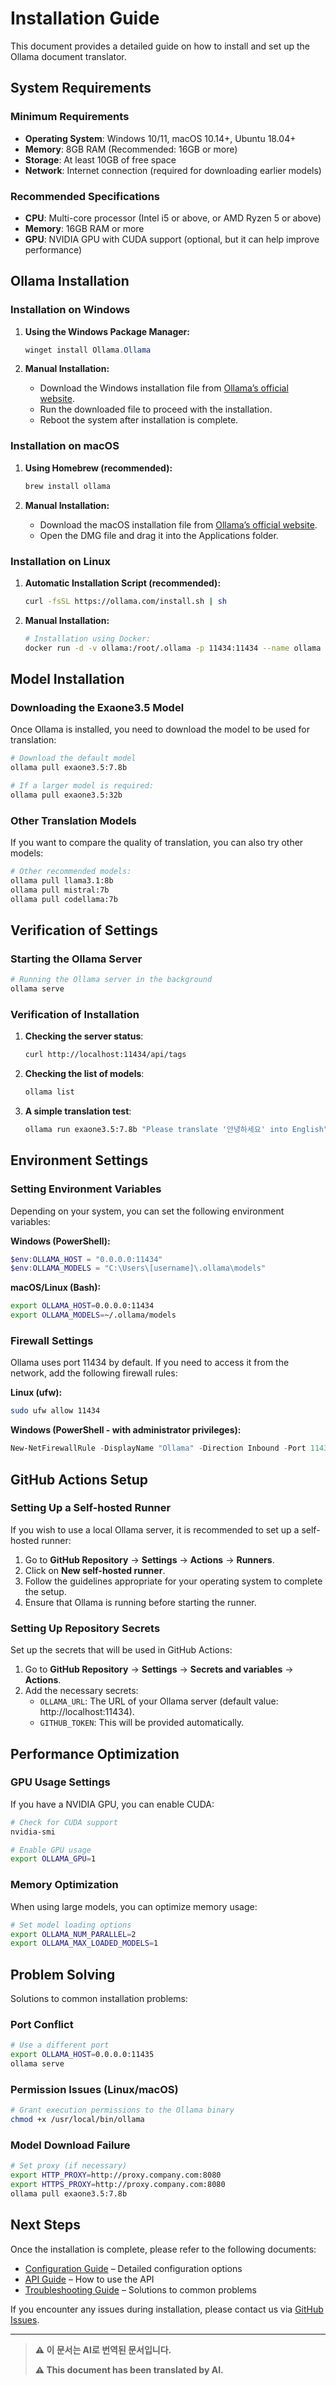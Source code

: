 # Installation Guide

This document provides a detailed guide on how to install and set up the Ollama document translator.

## System Requirements

### Minimum Requirements
- **Operating System**: Windows 10/11, macOS 10.14+, Ubuntu 18.04+
- **Memory**: 8GB RAM (Recommended: 16GB or more)
- **Storage**: At least 10GB of free space
- **Network**: Internet connection (required for downloading earlier models)

### Recommended Specifications
- **CPU**: Multi-core processor (Intel i5 or above, or AMD Ryzen 5 or above)
- **Memory**: 16GB RAM or more
- **GPU**: NVIDIA GPU with CUDA support (optional, but it can help improve performance)

## Ollama Installation

### Installation on Windows

1. **Using the Windows Package Manager:**
   ```powershell
   winget install Ollama.Ollama
   ```

2. **Manual Installation:**
   - Download the Windows installation file from [Ollama’s official website](https://ollama.com/download).
   - Run the downloaded file to proceed with the installation.
   - Reboot the system after installation is complete.

### Installation on macOS

1. **Using Homebrew (recommended):**
   ```bash
   brew install ollama
   ```

2. **Manual Installation:**
   - Download the macOS installation file from [Ollama’s official website](https://ollama.com/download).
   - Open the DMG file and drag it into the Applications folder.

### Installation on Linux

1. **Automatic Installation Script (recommended):**
   ```bash
   curl -fsSL https://ollama.com/install.sh | sh
   ```

2. **Manual Installation:**
   ```bash
   # Installation using Docker:
   docker run -d -v ollama:/root/.ollama -p 11434:11434 --name ollama ollama/ollama
   ```

## Model Installation

### Downloading the Exaone3.5 Model

Once Ollama is installed, you need to download the model to be used for translation:

```bash
# Download the default model
ollama pull exaone3.5:7.8b

# If a larger model is required:
ollama pull exaone3.5:32b
```

### Other Translation Models

If you want to compare the quality of translation, you can also try other models:

```bash
# Other recommended models:
ollama pull llama3.1:8b
ollama pull mistral:7b
ollama pull codellama:7b
```

## Verification of Settings

### Starting the Ollama Server

```bash
# Running the Ollama server in the background
ollama serve
```

### Verification of Installation

1. **Checking the server status**:
   ```bash
   curl http://localhost:11434/api/tags
   ```

2. **Checking the list of models**:
   ```bash
   ollama list
   ```

3. **A simple translation test**:
   ```bash
   ollama run exaone3.5:7.8b "Please translate '안녕하세요' into English"
   ```

## Environment Settings

### Setting Environment Variables

Depending on your system, you can set the following environment variables:

**Windows (PowerShell):**
```powershell
$env:OLLAMA_HOST = "0.0.0.0:11434"
$env:OLLAMA_MODELS = "C:\Users\[username]\.ollama\models"
```

**macOS/Linux (Bash):**
```bash
export OLLAMA_HOST=0.0.0.0:11434
export OLLAMA_MODELS=~/.ollama/models
```

### Firewall Settings

Ollama uses port 11434 by default. If you need to access it from the network, add the following firewall rules:

**Linux (ufw):**
```bash
sudo ufw allow 11434
```

**Windows (PowerShell - with administrator privileges):**
```powershell
New-NetFirewallRule -DisplayName "Ollama" -Direction Inbound -Port 11434 -Protocol TCP -Action Allow
```

## GitHub Actions Setup

### Setting Up a Self-hosted Runner

If you wish to use a local Ollama server, it is recommended to set up a self-hosted runner:

1. Go to **GitHub Repository** → **Settings** → **Actions** → **Runners**.
2. Click on **New self-hosted runner**.
3. Follow the guidelines appropriate for your operating system to complete the setup.
4. Ensure that Ollama is running before starting the runner.

### Setting Up Repository Secrets

Set up the secrets that will be used in GitHub Actions:

1. Go to **GitHub Repository** → **Settings** → **Secrets and variables** → **Actions**.
2. Add the necessary secrets:
   - `OLLAMA_URL`: The URL of your Ollama server (default value: http://localhost:11434).
   - `GITHUB_TOKEN`: This will be provided automatically.

## Performance Optimization

### GPU Usage Settings

If you have a NVIDIA GPU, you can enable CUDA:

```bash
# Check for CUDA support
nvidia-smi

# Enable GPU usage
export OLLAMA_GPU=1
```

### Memory Optimization

When using large models, you can optimize memory usage:

```bash
# Set model loading options
export OLLAMA_NUM_PARALLEL=2
export OLLAMA_MAX_LOADED_MODELS=1
```

## Problem Solving

Solutions to common installation problems:

### Port Conflict
```bash
# Use a different port
export OLLAMA_HOST=0.0.0.0:11435
ollama serve
```

### Permission Issues (Linux/macOS)
```bash
# Grant execution permissions to the Ollama binary
chmod +x /usr/local/bin/ollama
```

### Model Download Failure
```bash
# Set proxy (if necessary)
export HTTP_PROXY=http://proxy.company.com:8080
export HTTPS_PROXY=http://proxy.company.com:8080
ollama pull exaone3.5:7.8b
```

## Next Steps

Once the installation is complete, please refer to the following documents:

- [Configuration Guide](configuration.md) – Detailed configuration options
- [API Guide](api-guide.md) – How to use the API
- [Troubleshooting Guide](troubleshooting.md) – Solutions to common problems

If you encounter any issues during installation, please contact us via [GitHub Issues](https://github.com/your-username/ollama-doc-translator/issues).

---

> **⚠️ 이 문서는 AI로 번역된 문서입니다.**
>
> **⚠️ This document has been translated by AI.**